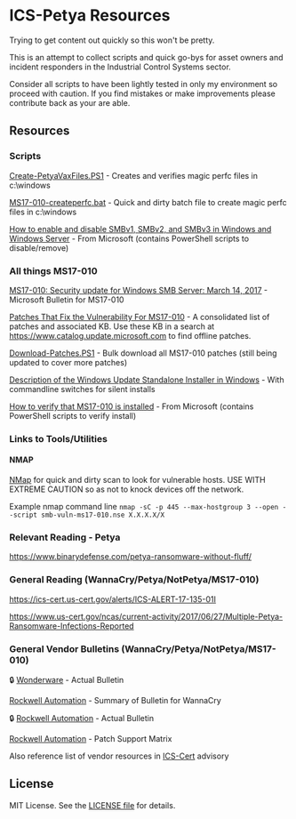 ICS-Petya Resources
=================

Trying to get content out quickly so this won't be pretty.

This is an attempt to collect scripts and quick go-bys for asset owners and incident responders in the Industrial Control Systems sector.

Consider all scripts to have been lightly tested in only my environment so proceed with caution.  If you find mistakes or make improvements please contribute back as your are able.

## Resources
### Scripts
[Create-PetyaVaxFiles.PS1](/PS1/Create-PetyaVaxFiles.ps1) - Creates and verifies magic perfc files in c:\windows

[MS17-010-createperfc.bat](/BAT/MS17-010-createperfc.bat) - Quick and dirty batch file to create magic perfc files in c:\windows

[How to enable and disable SMBv1, SMBv2, and SMBv3 in Windows and Windows Server](https://support.microsoft.com/en-us/help/2696547/how-to-enable-and-disable-smbv1-smbv2-and-smbv3-in-windows-and-windows) - From Microsoft (contains PowerShell scripts to disable/remove)


### All things MS17-010

[MS17-010: Security update for Windows SMB Server: March 14, 2017](https://technet.microsoft.com/en-us/library/security/ms17-010.aspx) - Microsoft Bulletin for MS17-010

[Patches That Fix the Vulnerability For MS17-010](https://blogs.technet.microsoft.com/sudheesn/2017/05/17/patches-that-fix-the-vulnerability-for-ms17-010/) - A consolidated list of patches and associated KB.  Use these KB in a search at https://www.catalog.update.microsoft.com to find offline patches.

[Download-Patches.PS1](/PS1/Download-Patches.ps1) - Bulk download all MS17-010 patches (still being updated to cover more patches)

[Description of the Windows Update Standalone Installer in Windows](https://support.microsoft.com/en-us/help/934307/description-of-the-windows-update-standalone-installer-in-windows) - With commandline switches for silent installs

[How to verify that MS17-010 is installed](https://support.microsoft.com/en-us/help/4023262/how-to-verify-that-ms17-010-is-installed) - From Microsoft (contains PowerShell scripts to verify install)


### Links to Tools/Utilities
#### NMAP
[NMap](https://nmap.org/download.html) for quick and dirty scan to look for vulnerable hosts.  USE WITH EXTREME CAUTION so as not to knock devices off the network.  

Example nmap command line `nmap -sC -p 445 --max-hostgroup 3 --open --script smb-vuln-ms17-010.nse X.X.X.X/X`

### Relevant Reading - Petya
https://www.binarydefense.com/petya-ransomware-without-fluff/

### General Reading (WannaCry/Petya/NotPetya/MS17-010)
https://ics-cert.us-cert.gov/alerts/ICS-ALERT-17-135-01I

https://www.us-cert.gov/ncas/current-activity/2017/06/27/Multiple-Petya-Ransomware-Infections-Reported

### General Vendor Bulletins (WannaCry/Petya/NotPetya/MS17-010)
:lock: [Wonderware](https://gcsresource.schneider-electric.com/support/securitycentral/bulletins/WW17_010_Updated_21June2017.html) - Actual Bulletin

[Rockwell Automation](http://www.rumsey.com/blog/rockwell-automation-recommended-mitigations-%E2%80%9Cwannacry%E2%80%9D-ransomware) - Summary of Bulletin for WannaCry

:lock: [Rockwell Automation](https://rockwellautomation.custhelp.com/app/answers/detail/a_id/1052876) - Actual Bulletin

[Rockwell Automation](http://www.rakb-patchtests.com/data/MS_Patch_Qualification/qualifications.htm) - Patch Support Matrix


Also reference list of vendor resources in [ICS-Cert](https://ics-cert.us-cert.gov/alerts/ICS-ALERT-17-135-01I) advisory

## License

MIT License. See the [LICENSE file](/LICENSE) for details.
